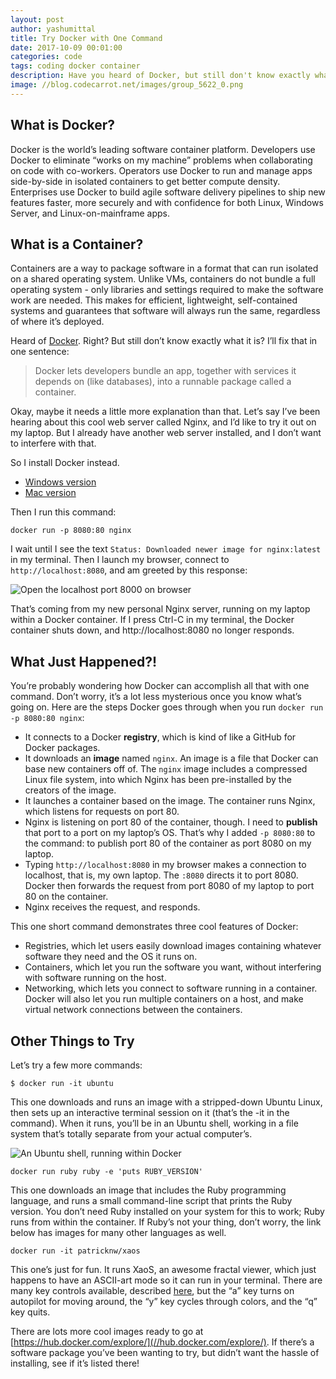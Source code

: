 ```yaml
---
layout: post
author: yashumittal
title: Try Docker with One Command
date: 2017-10-09 00:01:00
categories: code
tags: coding docker container
description: Have you heard of Docker, but still don't know exactly what it is? Let's fix that. Docker is the world’s leading software container platform.
image: //blog.codecarrot.net/images/group_5622_0.png
---
```


## What is Docker?

Docker is the world’s leading software container platform. Developers use Docker to eliminate “works on my machine” problems when collaborating on code with co-workers. Operators use Docker to run and manage apps side-by-side in isolated containers to get better compute density. Enterprises use Docker to build agile software delivery pipelines to ship new features faster, more securely and with confidence for both Linux, Windows Server, and Linux-on-mainframe apps.

## What is a Container?

Containers are a way to package software in a format that can run isolated on a shared operating system. Unlike VMs, containers do not bundle a full operating system - only libraries and settings required to make the software work are needed. This makes for efficient, lightweight, self-contained systems and guarantees that software will always run the same, regardless of where it’s deployed.

Heard of [Docker](//www.docker.com/). Right? But still don’t know exactly what it is? I’ll fix that in one sentence:

<blockquote>
Docker lets developers bundle an app, together with services it depends on (like databases), into a runnable package called a container.
</blockquote>

Okay, maybe it needs a little more explanation than that. Let’s say I’ve been hearing about this cool web server called Nginx, and I’d like to try it out on my laptop. But I already have another web server installed, and I don’t want to interfere with that.

So I install Docker instead.

* [Windows version](//www.docker.com/docker-windows)
* [Mac version](//www.docker.com/docker-mac)

Then I run this command:

```
docker run -p 8080:80 nginx
```

I wait until I see the text `Status: Downloaded newer image for nginx:latest` in my terminal. Then I launch my browser, connect to `http://localhost:8080`, and am greeted by this response:

![Open the localhost port 8000 on browser](//blog.codecarrot.net/images/docker_nginx.png)

That’s coming from my new personal Nginx server, running on my laptop within a Docker container. If I press Ctrl-C in my terminal, the Docker container shuts down, and http://localhost:8080 no longer responds.

## What Just Happened?!

You’re probably wondering how Docker can accomplish all that with one command. Don’t worry, it’s a lot less mysterious once you know what’s going on. Here are the steps Docker goes through when you run `docker run -p 8080:80 nginx`:

* It connects to a Docker **registry**, which is kind of like a GitHub for Docker packages.
* It downloads an **image** named `nginx`. An image is a file that Docker can base new containers off of. The `nginx` image includes a compressed Linux file system, into which Nginx has been pre-installed by the creators of the image.
* It launches a container based on the image. The container runs Nginx, which listens for requests on port 80.
* Nginx is listening on port 80 of the container, though. I need to **publish** that port to a port on my laptop’s OS. That’s why I added `-p 8080:80` to the command: to publish port 80 of the container as port 8080 on my laptop.
* Typing `http://localhost:8080` in my browser makes a connection to localhost, that is, my own laptop. The `:8080` directs it to port 8080. Docker then forwards the request from port 8080 of my laptop to port 80 on the container.
* Nginx receives the request, and responds.

This one short command demonstrates three cool features of Docker:

* Registries, which let users easily download images containing whatever software they need and the OS it runs on.
* Containers, which let you run the software you want, without interfering with software running on the host.
* Networking, which lets you connect to software running in a container. Docker will also let you run multiple containers on a host, and make virtual network connections between the containers.

## Other Things to Try

Let’s try a few more commands:

```
$ docker run -it ubuntu
```

This one downloads and runs an image with a stripped-down Ubuntu Linux, then sets up an interactive terminal session on it (that’s the -it in the command). When it runs, you’ll be in an Ubuntu shell, working in a file system that’s totally separate from your actual computer’s.

![An Ubuntu shell, running within Docker](//blog.codecarrot.net/images/docker_ubuntu.png)

```
docker run ruby ruby -e 'puts RUBY_VERSION'
```

This one downloads an image that includes the Ruby programming language, and runs a small command-line script that prints the Ruby version. You don’t need Ruby installed on your system for this to work; Ruby runs from within the container. If Ruby’s not your thing, don’t worry, the link below has images for many other languages as well.

```
docker run -it patricknw/xaos
```

This one’s just for fun. It runs XaoS, an awesome fractal viewer, which just happens to have an ASCII-art mode so it can run in your terminal. There are many key controls available, described [here](//hub.docker.com/r/patricknw/xaos/), but the “a” key turns on autopilot for moving around, the “y” key cycles through colors, and the “q” key quits.

There are lots more cool images ready to go at [https://hub.docker.com/explore/](//hub.docker.com/explore/). If there’s a software package you’ve been wanting to try, but didn’t want the hassle of installing, see if it’s listed there!
